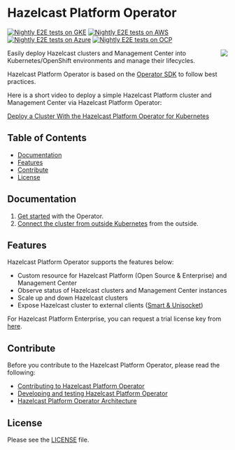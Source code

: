 # Hazelcast Platform Operator #
[![Nightly E2E tests on GKE](https://github.com/hazelcast/hazelcast-platform-operator/actions/workflows/nightly-e2e-gke.yaml/badge.svg?event=schedule)](https://github.com/hazelcast/hazelcast-platform-operator/actions/workflows/nightly-e2e-gke.yaml) [![Nightly E2E tests on AWS](https://github.com/hazelcast/hazelcast-platform-operator/actions/workflows/nightly-e2e-eks.yaml/badge.svg?event=schedule)](https://github.com/hazelcast/hazelcast-platform-operator/actions/workflows/nightly-e2e-eks.yaml) [![Nightly E2E tests on Azure](https://github.com/hazelcast/hazelcast-platform-operator/actions/workflows/nightly-e2e-aks.yaml/badge.svg?event=schedule)](https://github.com/hazelcast/hazelcast-platform-operator/actions/workflows/nightly-e2e-aks.yaml) [![Nightly E2E tests on OCP](https://github.com/hazelcast/hazelcast-platform-operator/actions/workflows/nightly-e2e-ocp.yaml/badge.svg?event=schedule)](https://github.com/hazelcast/hazelcast-platform-operator/actions/workflows/nightly-e2e-ocp.yaml)

<img align="right" src="https://hazelcast.com/brand-assets/files/hazelcast-stacked-flat-sm.png">

Easily deploy Hazelcast clusters and Management Center into Kubernetes/OpenShift environments and manage their lifecycles.

Hazelcast Platform Operator is based on the [Operator SDK](https://github.com/operator-framework/operator-sdk) to follow best practices.

Here is a short video to deploy a simple Hazelcast Platform cluster and Management Center via Hazelcast Platform Operator:

[Deploy a Cluster With the Hazelcast Platform Operator for Kubernetes](https://www.youtube.com/watch?v=4cK5I74nmr4)

## Table of Contents

* [Documentation](#documentation)
* [Features](#features)
* [Contribute](#contribute)
* [License](#license)

## Documentation

1. [Get started](https://docs.hazelcast.com/operator/latest/get-started) with the Operator.
2. [Connect the cluster from outside Kubernetes](https://docs.hazelcast.com/tutorials/hazelcast-platform-operator-expose-externally)
   from the outside.

## Features

Hazelcast Platform Operator supports the features below:

* Custom resource for Hazelcast Platform (Open Source & Enterprise) and Management Center
* Observe status of Hazelcast clusters and Management Center instances
* Scale up and down Hazelcast clusters
* Expose Hazelcast cluster to external
  clients ([Smart & Unisocket](https://docs.hazelcast.com/hazelcast/latest/clients/java#java-client-operation-modes))

For Hazelcast Platform Enterprise, you can request a trial license key from [here](https://trialrequest.hazelcast.com).

## Contribute

Before you contribute to the Hazelcast Platform Operator, please read the following:

* [Contributing to Hazelcast Platform Operator](CONTRIBUTING.md)
* [Developing and testing Hazelcast Platform Operator](DEVELOPER.md)
* [Hazelcast Platform Operator Architecture](ARCHITECTURE_OVERVIEW.md)

## License

Please see the [LICENSE](LICENSE) file.
